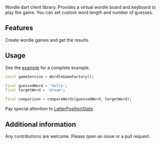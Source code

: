 <!-- 
This README describes the package. If you publish this package to pub.dev,
this README's contents appear on the landing page for your package.

For information about how to write a good package README, see the guide for
[writing package pages](https://dart.dev/guides/libraries/writing-package-pages). 

For general information about developing packages, see the Dart guide for
[creating packages](https://dart.dev/guides/libraries/create-library-packages)
and the Flutter guide for
[developing packages and plugins](https://flutter.dev/developing-packages). 
-->

Wordle dart client library. Provides a virtual wordle board and keyboard to play the game.
You can set custom word length and number of guesses.

## Features

Create wordle games and get the results.

## Usage

See the [example](example/wordle_api_example.dart) for a complete example.

```dart
const gameService = WordleGameFactory();

final guessedWord = 'hello';
final targetWord = 'dream';

final comparison = compareWords(guessedWord, targetWord);
```

Pay special attention to [LetterPositionState](lib/src/models/letter_position_state.dart).

## Additional information

Any contributions are welcome. Please open an issue or a pull request.
